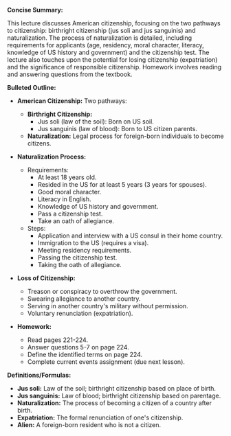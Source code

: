 **Concise Summary:**

This lecture discusses American citizenship, focusing on the two pathways to citizenship: birthright citizenship (jus soli and jus sanguinis) and naturalization. The process of naturalization is detailed, including requirements for applicants (age, residency, moral character, literacy, knowledge of US history and government) and the citizenship test.  The lecture also touches upon the potential for losing citizenship (expatriation) and the significance of responsible citizenship. Homework involves reading and answering questions from the textbook.


**Bulleted Outline:**

* **American Citizenship:** Two pathways:
    * **Birthright Citizenship:**
        * Jus soli (law of the soil): Born on US soil.
        * Jus sanguinis (law of blood): Born to US citizen parents.
    * **Naturalization:** Legal process for foreign-born individuals to become citizens.

* **Naturalization Process:**
    * Requirements:
        * At least 18 years old.
        * Resided in the US for at least 5 years (3 years for spouses).
        * Good moral character.
        * Literacy in English.
        * Knowledge of US history and government.
        * Pass a citizenship test.
        * Take an oath of allegiance.
    * Steps:
        * Application and interview with a US consul in their home country.
        * Immigration to the US (requires a visa).
        * Meeting residency requirements.
        * Passing the citizenship test.
        * Taking the oath of allegiance.

* **Loss of Citizenship:**
    * Treason or conspiracy to overthrow the government.
    * Swearing allegiance to another country.
    * Serving in another country's military without permission.
    * Voluntary renunciation (expatriation).


* **Homework:**
    * Read pages 221-224.
    * Answer questions 5-7 on page 224.
    * Define the identified terms on page 224.
    * Complete current events assignment (due next lesson).


**Definitions/Formulas:**

* **Jus soli:** Law of the soil; birthright citizenship based on place of birth.
* **Jus sanguinis:** Law of blood; birthright citizenship based on parentage.
* **Naturalization:** The process of becoming a citizen of a country after birth.
* **Expatriation:** The formal renunciation of one's citizenship.
* **Alien:** A foreign-born resident who is not a citizen.


